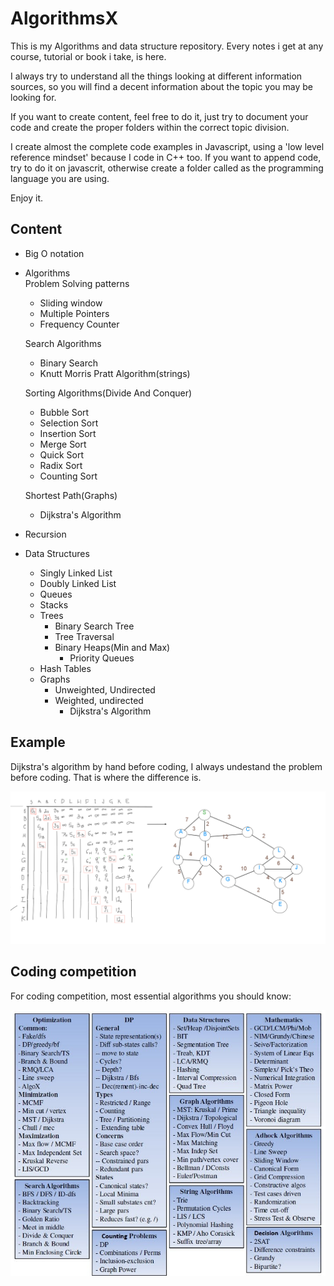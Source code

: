 # AlgorithmsX

This is my Algorithms and data structure repository. 
Every notes i get at any course, tutorial or book i take, is here.

I always try to understand all the things looking at different information sources, so you will find
a decent information about the topic you may be looking for.

If you want to create content, feel free to do it, just try to document your code and create 
the proper folders within the correct topic division.

I create almost the complete code examples in Javascript, using a 'low level reference mindset' because I code in C++ too.
If you want to append code, try to do it on javascrit, otherwise create a folder called as the programming language you are
using.

Enjoy it.
## Content
- Big O notation
- Algorithms\
    Problem Solving patterns
    * Sliding window
    * Multiple Pointers
    * Frequency Counter
    
    Search Algorithms
    * Binary Search
    * Knutt Morris Pratt Algorithm(strings)
    
    Sorting Algorithms(Divide And Conquer)
    * Bubble Sort
    * Selection Sort
    * Insertion Sort
    * Merge Sort
    * Quick Sort
    * Radix Sort
    * Counting Sort
    
    Shortest Path(Graphs)
    * Dijkstra's Algorithm
    
- Recursion
- Data Structures
    * Singly Linked List
    * Doubly Linked List
    * Queues
    * Stacks
    * Trees
        * Binary Search Tree
        * Tree Traversal
        * Binary Heaps(Min and Max)
            * Priority Queues
    * Hash Tables
    * Graphs
        * Unweighted, Undirected
        * Weighted, undirected
            * Dijkstra's Algorithm

## Example

Dijkstra's algorithm by hand before coding, I always undestand the problem before coding. That is where the
difference is.

![Screenshot](.gitutils/dijkstras-problem-solved.png?raw=true "Dijkstra's Algorithm")

## Coding competition
For coding competition, most essential algorithms you should know:

![Screenshot](.gitutils/most-important-algorithms.jpg?raw=true "Most useful Algorithms list")
